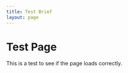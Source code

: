 ```yaml
---
title: Test Brief
layout: page
---
```


# Test Page

This is a test to see if the page loads correctly.